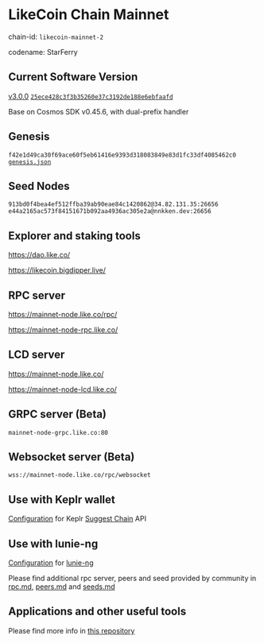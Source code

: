 # LikeCoin Chain Mainnet

chain-id: `likecoin-mainnet-2`

codename: StarFerry

## Current Software Version

[v3.0.0](https://github.com/likecoin/likecoin-chain/releases/tag/v3.0.0) [`25ece428c3f3b35260e37c3192de188e6ebfaafd`](https://github.com/likecoin/likecoin-chain/tree/25ece428c3f3b35260e37c3192de188e6ebfaafd)

Base on Cosmos SDK v0.45.6, with dual-prefix handler

## Genesis

`f42e1d49ca30f69ace60f5eb61416e9393d318083849e83d1fc33df4085462c0`
[`genesis.json`](./genesis.json)

## Seed Nodes

`913bd0f4bea4ef512ffba39ab90eae84c1420862@34.82.131.35:26656`
`e44a2165ac573f84151671b092aa4936ac305e2a@nnkken.dev:26656`

## Explorer and staking tools

https://dao.like.co/

https://likecoin.bigdipper.live/

## RPC server

https://mainnet-node.like.co/rpc/

https://mainnet-node-rpc.like.co/

## LCD server

https://mainnet-node.like.co/

https://mainnet-node-lcd.like.co/

## GRPC server (Beta)

`mainnet-node-grpc.like.co:80`

## Websocket server (Beta)

`wss://mainnet-node.like.co/rpc/websocket`

## Use with Keplr wallet

[Configuration](keplr.json) for Keplr [Suggest Chain](https://docs.keplr.app/api/suggest-chain.html) API

## Use with lunie-ng

[Configuration](network.json) for [lunie-ng](https://github.com/likecoin/tlunie-ng)

Please find additional rpc server, peers and seed provided by community in [rpc.md](rpc.md), [peers.md](peers.md) and [seeds.md](seeds.md)

## Applications and other useful tools

Please find more info in [this repository](https://github.com/likecoin/likecoin#readme)
